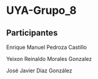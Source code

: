 # UYA-Grupo_8
## Participantes
Enrique Manuel Pedroza Castillo

Yeixon Reinaldo Morales Gonzalez

José Javier Díaz González
